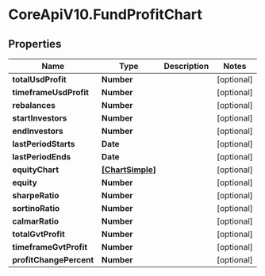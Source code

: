 # CoreApiV10.FundProfitChart

## Properties
Name | Type | Description | Notes
------------ | ------------- | ------------- | -------------
**totalUsdProfit** | **Number** |  | [optional] 
**timeframeUsdProfit** | **Number** |  | [optional] 
**rebalances** | **Number** |  | [optional] 
**startInvestors** | **Number** |  | [optional] 
**endInvestors** | **Number** |  | [optional] 
**lastPeriodStarts** | **Date** |  | [optional] 
**lastPeriodEnds** | **Date** |  | [optional] 
**equityChart** | [**[ChartSimple]**](ChartSimple.md) |  | [optional] 
**equity** | **Number** |  | [optional] 
**sharpeRatio** | **Number** |  | [optional] 
**sortinoRatio** | **Number** |  | [optional] 
**calmarRatio** | **Number** |  | [optional] 
**totalGvtProfit** | **Number** |  | [optional] 
**timeframeGvtProfit** | **Number** |  | [optional] 
**profitChangePercent** | **Number** |  | [optional] 


